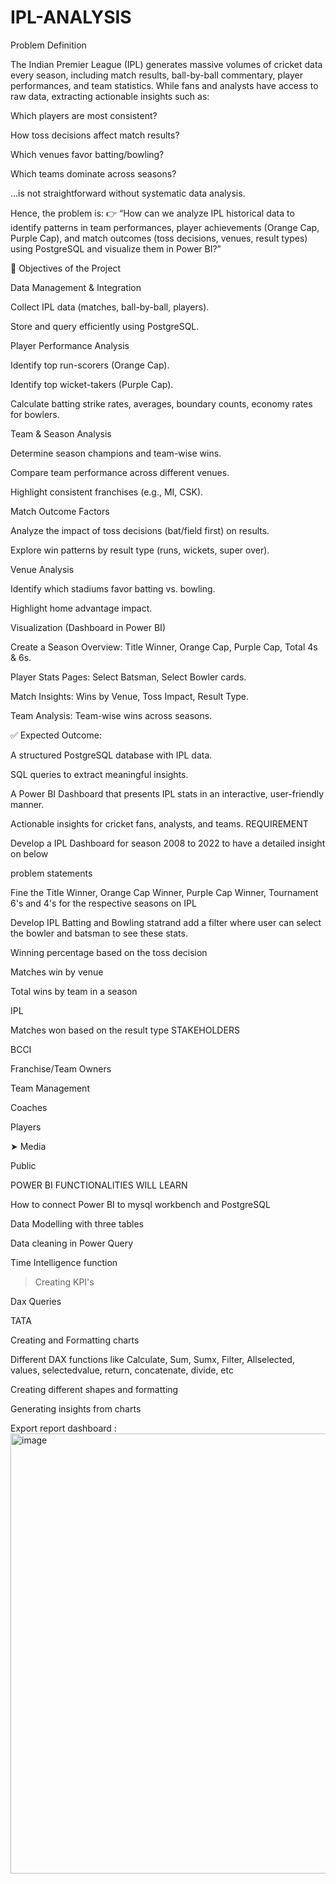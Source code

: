# IPL-ANALYSIS
Problem Definition

The Indian Premier League (IPL) generates massive volumes of cricket data every season, including match results, ball-by-ball commentary, player performances, and team statistics.
While fans and analysts have access to raw data, extracting actionable insights such as:

Which players are most consistent?

How toss decisions affect match results?

Which venues favor batting/bowling?

Which teams dominate across seasons?

…is not straightforward without systematic data analysis.

Hence, the problem is:
👉 “How can we analyze IPL historical data to identify patterns in team performances, player achievements (Orange Cap, Purple Cap), and match outcomes (toss decisions, venues, result types) using PostgreSQL and visualize them in Power BI?”

🎯 Objectives of the Project

Data Management & Integration

Collect IPL data (matches, ball-by-ball, players).

Store and query efficiently using PostgreSQL.

Player Performance Analysis

Identify top run-scorers (Orange Cap).

Identify top wicket-takers (Purple Cap).

Calculate batting strike rates, averages, boundary counts, economy rates for bowlers.

Team & Season Analysis

Determine season champions and team-wise wins.

Compare team performance across different venues.

Highlight consistent franchises (e.g., MI, CSK).

Match Outcome Factors

Analyze the impact of toss decisions (bat/field first) on results.

Explore win patterns by result type (runs, wickets, super over).

Venue Analysis

Identify which stadiums favor batting vs. bowling.

Highlight home advantage impact.

Visualization (Dashboard in Power BI)

Create a Season Overview: Title Winner, Orange Cap, Purple Cap, Total 4s & 6s.

Player Stats Pages: Select Batsman, Select Bowler cards.

Match Insights: Wins by Venue, Toss Impact, Result Type.

Team Analysis: Team-wise wins across seasons.

✅ Expected Outcome:

A structured PostgreSQL database with IPL data.

SQL queries to extract meaningful insights.

A Power BI Dashboard that presents IPL stats in an interactive, user-friendly manner.

Actionable insights for cricket fans, analysts, and teams.
REQUIREMENT

Develop a IPL Dashboard for season 2008 to 2022 to have a detailed insight on below

problem statements

Fine the Title Winner, Orange Cap Winner, Purple Cap Winner, Tournament 6's and 4's for the respective seasons on IPL

Develop IPL Batting and Bowling statrand add a filter where user can select the bowler and batsman to see these stats.

Winning percentage based on the toss decision

Matches win by venue

Total wins by team in a season

IPL

Matches won based on the result type
STAKEHOLDERS

BCCI

Franchise/Team Owners

Team Management

Coaches

Players

➤ Media

Public

POWER BI FUNCTIONALITIES  WILL LEARN

How to connect Power BI to mysql workbench and PostgreSQL

Data Modelling with three tables

Data cleaning in Power Query

Time Intelligence function

>Creating KPI's

Dax Queries

TATA

Creating and Formatting charts

Different DAX functions like Calculate, Sum, Sumx, Filter, Allselected, values, selectedvalue, return, concatenate, divide, etc

Creating different shapes and formatting

Generating insights from charts

Export report
dashboard :
<img width="1301" height="704" alt="image" src="https://github.com/user-attachments/assets/745cd4f6-1c56-412f-88cb-fa4666d7e67b" />
